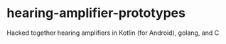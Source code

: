 # hearing-amplifier-prototypes
Hacked together hearing amplifiers in Kotlin (for Android), golang, and C
